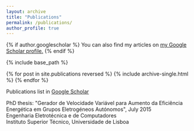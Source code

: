 ```yaml
---
layout: archive
title: "Publications"
permalink: /publications/
author_profile: true
---
```


{% if author.googlescholar %}
  You can also find my articles on <u><a href="{{author.googlescholar}}">my Google Scholar profile</a>.</u>
{% endif %}

{% include base_path %}

{% for post in site.publications reversed %}
  {% include archive-single.html %}
{% endfor %}


Publications list in [Google Scholar]()

PhD thesis: "Gerador de Velocidade Variável para Aumento da Eficiência Energética em Grupos Eletrogéneos Autónomos", July 2015\
Engenharia Eletrotécnica e de Computadores\
Instituto Superior Técnico, Universidade de Lisboa


